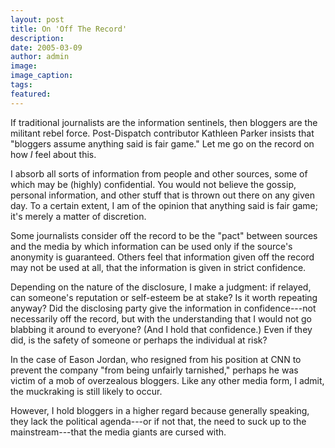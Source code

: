 ```yaml
---
layout: post
title: On 'Off The Record'
description:
date: 2005-03-09
author: admin
image:
image_caption:
tags:
featured:
---
```


If traditional journalists are the information sentinels, then bloggers are the militant rebel force. Post-Dispatch contributor Kathleen Parker insists that "bloggers assume anything said is fair game." Let me go on the record on how *I* feel about this.

I absorb all sorts of information from people and other sources, some of which may be (highly) confidential. You would not believe the gossip, personal information, and other stuff that is thrown out there on any given day. To a certain extent, I am of the opinion that anything said is fair game; it's merely a matter of discretion.

Some journalists consider off the record to be the "pact" between sources and the media by which information can be used only if the source's anonymity is guaranteed. Others feel that information given off the record may not be used at all, that the information is given in strict confidence.

Depending on the nature of the disclosure, I make a judgment: if relayed, can someone's reputation or self-esteem be at stake? Is it worth repeating anyway? Did the disclosing party give the information in confidence---not necessarily off the record, but with the understanding that I would not go blabbing it around to everyone? (And I hold that confidence.) Even if they did, is the safety of someone or perhaps the individual at risk?

In the case of Eason Jordan, who resigned from his position at CNN to prevent the company "from being unfairly tarnished," perhaps he was victim of a mob of overzealous bloggers. Like any other media form, I admit, the muckraking is still likely to occur.

However, I hold bloggers in a higher regard because generally speaking, they lack the political agenda---or if not that, the need to suck up to the mainstream---that the media giants are cursed with.
